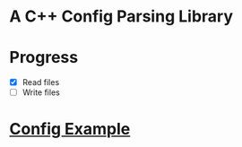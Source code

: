# A C++ Config Parsing Library

# Progress
- [x] Read files
- [ ] Write files

# [Config Example](https://github.com/colinm22283/config/blob/main/demo.cfg)
